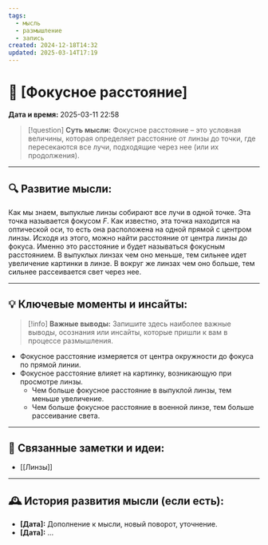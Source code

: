 ```yaml
---
tags:
  - мысль
  - размышление
  - запись
created: 2024-12-18T14:32
updated: 2025-03-14T17:19
---
```


# 💭  [Фокусное расстояние]

**Дата и время:** 2025-03-11 22:58

> [!question] **Суть мысли:**
> Фокусное расстояние – это условная величины, которая определяет расстояние от линзы до точки, где пересекаются все лучи, подходящие через нее (или их продолжения).

---

## 🔍 Развитие мысли:

Как мы знаем, выпуклые линзы собирают все лучи в одной точке. Эта точка называется фокусом $F$. Как известно, эта точка находится на оптической оси, то есть она расположена на одной прямой с центром линзы. Исходя из этого, можно найти расстояние от центра линзы до фокуса. Именно это расстояние и будет называться фокусным расстоянием. В выпуклых линзах чем оно меньше, тем сильнее идет увеличение картинки в линзе. В вокруг же линзах чем оно больше, тем сильнее рассеивается свет через нее.

---

## 💡 Ключевые моменты и инсайты:

> [!info] **Важные выводы:**
> Запишите здесь наиболее важные выводы, осознания или инсайты, которые пришли к вам в процессе размышления.

- Фокусное расстояние измеряется от центра окружности до фокуса по прямой линии.
- Фокусное расстояние влияет на картинку, возникающую при просмотре линзы. 
	- Чем больше фокусное расстояние в выпуклой линзы, тем меньше увеличение. 
	- Чем больше фокусное расстояние в военной линзе, тем больше рассеивание света.

---

## 🔄 Связанные заметки и идеи:

- [[Линзы]]

---

## 🕰️ История развития мысли (если есть):

* **[Дата]:**  Дополнение к мысли, новый поворот, уточнение.
* **[Дата]:**  ...